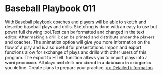 # Baseball Playbook 011
With Baseball playbook coaches and players will be able to sketch and describe baseball plays and drills. Sketching is done with an easy to use but power full drawing tool.Text can be formatted and changed in the text editor. After making a drill it can be printed and distribute under the players and coaches. The animation option will give you more information on the flow of a play and is also useful for presentations. Import and export functions allow for exchange of plays and drills with other users of this program. The export to HTML function allows you to import plays into a word processor. All plays and drills are stored in a database in categories you define. Create plans to prepare your practice.
[>> Detailed information](https://secure.shareit.com/shareit/product.html?productid=300618807&affiliateid=200057808)